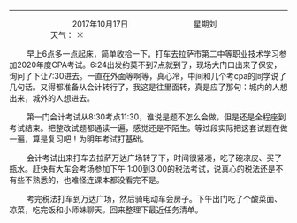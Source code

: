 ***
&nbsp;&nbsp;&nbsp;&nbsp;&nbsp;&nbsp;&nbsp;&nbsp;&nbsp;&nbsp;&nbsp;&nbsp;&nbsp;&nbsp;&nbsp;&nbsp;&nbsp;&nbsp;
&nbsp;&nbsp;&nbsp;&nbsp;&nbsp;&nbsp;&nbsp;&nbsp;&nbsp;           2017年10月17日
&nbsp;&nbsp;&nbsp;&nbsp;&nbsp;&nbsp;&nbsp;&nbsp;&nbsp;&nbsp;&nbsp;&nbsp;&nbsp;&nbsp;&nbsp;&nbsp;&nbsp;&nbsp;
&nbsp;&nbsp;&nbsp;&nbsp;&nbsp;&nbsp;&nbsp;&nbsp;&nbsp;                星期刘
&nbsp;&nbsp;&nbsp;&nbsp;&nbsp;&nbsp;&nbsp;&nbsp;&nbsp;&nbsp;&nbsp;&nbsp;&nbsp;&nbsp;&nbsp;&nbsp;&nbsp;&nbsp;
&nbsp;&nbsp;&nbsp;&nbsp;&nbsp;&nbsp;&nbsp;&nbsp;&nbsp;&nbsp;&nbsp;&nbsp;&nbsp;&nbsp;&nbsp;&nbsp;&nbsp;&nbsp;
天气： :sunny:

&nbsp;&nbsp;&nbsp;&nbsp;&nbsp;&nbsp;&nbsp;&nbsp;早上6点多一点起床，简单收拾一下。打车去拉萨市第二中等职业技术学习参加2020年度CPA考试。6:24出发约莫不到7点就到了，现场大门口出来了保安，询问了下让7:30进去。一直在外面等啊等，真心冷，中间和几个考cpa的同学说了几句话。又得都准备从会计转行了，我这是往里面转，真是应了那句：城内的人想出来，城外的人想进去。

&nbsp;&nbsp;&nbsp;&nbsp;&nbsp;&nbsp;&nbsp;&nbsp;第一门会计考试从8:30考点11:30，谁说是题不怎么会做，但是还是全程座到考试结束。把整改试题都通读一遍，感觉还是不陌生。等过段实际把这套试题在做一遍，算是复习吧！为明年考试打基础。

&nbsp;&nbsp;&nbsp;&nbsp;&nbsp;&nbsp;&nbsp;&nbsp;会计考试出来打车去拉萨万达广场转了下，时间很紧凑，吃了碗凉皮、买了瓶水。赶快有大车会考场参加下午 1:00到3:00的税法考试，说真心的税法还是不有些不熟悉的，也难怪连课本都没看完不是。

&nbsp;&nbsp;&nbsp;&nbsp;&nbsp;&nbsp;&nbsp;&nbsp;考完税法打车到万达广场，然后骑电动车会房子。下午出门吃了个酸菜面、凉菜，吃完饭和小师妹聊天。回来整理下最近任务清单。


